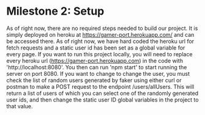 # Milestone 2: Setup

As of right now, there are no required steps needed to build our project. It is simply deployed on heroku at https://gamer-port.herokuapp.com/ and can be accessed there. As of right now, we have hard coded the heroku url for fetch requests and a static user id has been set as a global variable for every page. If you want to run this project locally, you will need to replace every heroku url (https://gamer-port.herokuapp.com) in the code with 'http://localhost:8080'. You then can run 'npm start' to start running the server on port 8080. If you want to change to change the user, you must check the list of random users generated by faker using either curl or postman to make a POST request to the endpoint /users/allUsers. This will return a list of users of which you can select one of the randomly generated user ids, and then change the static user ID global variables in the project to that value.